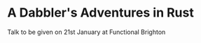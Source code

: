 A Dabbler's Adventures in Rust
=============================

Talk to be given on 21st January at Functional Brighton
